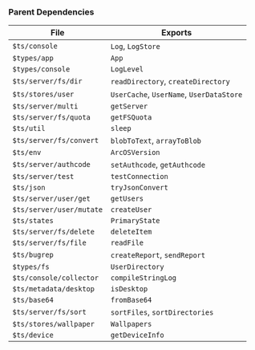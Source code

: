 ### Parent Dependencies

| File                     | Exports                                  |
| ------------------------ | ---------------------------------------- |
| `$ts/console`            | `Log`, `LogStore`                        |
| `$types/app`             | `App`                                    |
| `$types/console`         | `LogLevel`                               |
| `$ts/server/fs/dir`      | `readDirectory`, `createDirectory`       |
| `$ts/stores/user`        | `UserCache`, `UserName`, `UserDataStore` |
| `$ts/server/multi`       | `getServer`                              |
| `$ts/server/fs/quota`    | `getFSQuota`                             |
| `$ts/util`               | `sleep`                                  |
| `$ts/server/fs/convert`  | `blobToText`, `arrayToBlob`              |
| `$ts/env`                | `ArcOSVersion`                           |
| `$ts/server/authcode`    | `setAuthcode`, `getAuthcode`             |
| `$ts/server/test`        | `testConnection`                         |
| `$ts/json`               | `tryJsonConvert`                         |
| `$ts/server/user/get`    | `getUsers`                               |
| `$ts/server/user/mutate` | `createUser`                             |
| `$ts/states`             | `PrimaryState`                           |
| `$ts/server/fs/delete`   | `deleteItem`                             |
| `$ts/server/fs/file`     | `readFile`                               |
| `$ts/bugrep`             | `createReport`, `sendReport`             |
| `$types/fs`              | `UserDirectory`                          |
| `$ts/console/collector`  | `compileStringLog`                       |
| `$ts/metadata/desktop`   | `isDesktop`                              |
| `$ts/base64`             | `fromBase64`                             |
| `$ts/server/fs/sort`     | `sortFiles`, `sortDirectories`           |
| `$ts/stores/wallpaper`   | `Wallpapers`                             |
| `$ts/device`             | `getDeviceInfo`                          |
